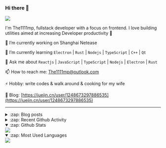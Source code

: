 ### Hi there 👋

![](https://komarev.com/ghpvc/?username=1111mp&color=green)

I'm The1111mp, fullstack developer with a focus on frontend. I love building utilities aimed at increasing Developer productivity 🙌

🔭 I’m currently working on Shanghai Netease

🌱 I’m currently learning `Electron` | `Rust` | `Nodejs` | `TypeScript` | `C++` | `Qt`

💬 Ask me about `Reactjs` | `JavaScript` | `TypeScript` | `Nodejs` | `Electron` | `Rust`

📫 How to reach me: <a href="mailto:The1111mp@outlook.com">The1111mp@outlook.com</a>

⚡ Hobby: write codes & walk around & cooking for my wife

📖 Blog: [https://juejin.cn/user/1248673297886535](https://juejin.cn/user/1248673297886535)

***

<details>
  <summary>:zap: Blog posts</summary>

  - [这里有从零开始构建现代化前端UI组件库所需要的一切](https://juejin.cn/post/7324011329883045915)
  - [使用 nvm-desktop 轻松安装和管理多个 node 版本](https://juejin.cn/post/7267791228872179727)
  - [Electron 中集成 SQLite3 数据库的最佳实践](https://juejin.cn/post/7202807471881306172)
  - [从0开发IM，单聊群聊在线离线消息以及消息的已读未读功能](https://juejin.cn/post/7202583557751865401)
  - [Electron（网页）中实现接近微信消息发送体验的消息输入框及界面](https://juejin.cn/post/7252505446396575781)
  - [Qt中基于QWebEngineView和QWebChannel实现与web的交互](https://juejin.cn/post/7238423148555501629)
</details>

<details>
  <summary>:zap: Recent Github Activity</summary>

  <!--START_SECTION:activity-->
1. 🗣 Commented on [#124](https://github.com/1111mp/nvm-desktop/issues/124#issuecomment-2406740572) in [1111mp/nvm-desktop](https://github.com/1111mp/nvm-desktop)
2. 🗣 Commented on [#124](https://github.com/1111mp/nvm-desktop/issues/124#issuecomment-2406713089) in [1111mp/nvm-desktop](https://github.com/1111mp/nvm-desktop)
3. 🗣 Commented on [#124](https://github.com/1111mp/nvm-desktop/issues/124#issuecomment-2406682629) in [1111mp/nvm-desktop](https://github.com/1111mp/nvm-desktop)
4. 🔒 Closed issue [#126](https://github.com/1111mp/nvm-desktop/issues/126) in [1111mp/nvm-desktop](https://github.com/1111mp/nvm-desktop)
5. ❗ Opened issue [#126](https://github.com/1111mp/nvm-desktop/issues/126) in [1111mp/nvm-desktop](https://github.com/1111mp/nvm-desktop)
6. 🗣 Commented on [#116](https://github.com/1111mp/nvm-desktop/issues/116#issuecomment-2406506838) in [1111mp/nvm-desktop](https://github.com/1111mp/nvm-desktop)
7. 🗣 Commented on [#124](https://github.com/1111mp/nvm-desktop/issues/124#issuecomment-2406500872) in [1111mp/nvm-desktop](https://github.com/1111mp/nvm-desktop)
8. 🗣 Commented on [#124](https://github.com/1111mp/nvm-desktop/issues/124#issuecomment-2406497635) in [1111mp/nvm-desktop](https://github.com/1111mp/nvm-desktop)
9. 🗣 Commented on [#124](https://github.com/1111mp/nvm-desktop/issues/124#issuecomment-2406496571) in [1111mp/nvm-desktop](https://github.com/1111mp/nvm-desktop)
10. 🗣 Commented on [#125](https://github.com/1111mp/nvm-desktop/issues/125#issuecomment-2406481425) in [1111mp/nvm-desktop](https://github.com/1111mp/nvm-desktop)
  <!--END_SECTION:activity-->
</details>

<details open>
  <summary>:zap: Github Stats</summary>

  <img align="center" src="https://github-readme-stats-sigma-five.vercel.app/api?username=1111mp&show_icons=true&hide_border=true&theme=gruvbox" />
</details>

<details open>
  <summary>:zap: Most Used Languages</summary>

  <img align="center" src="https://github-readme-stats-sigma-five.vercel.app/api/top-langs/?username=1111mp&layout=compact&show_icons=true&hide_border=true&theme=gruvbox" />
</details>


<!--
**1111mp/1111mp** is a ✨ _special_ ✨ repository because its `README.md` (this file) appears on your GitHub profile.

Here are some ideas to get you started:

- 🔭 I’m currently working on ...
- 🌱 I’m currently learning ...
- 👯 I’m looking to collaborate on ...
- 🤔 I’m looking for help with ...
- 💬 Ask me about ...
- 📫 How to reach me: ...
- 😄 Pronouns: ...
- ⚡ Fun fact: ...
-->
